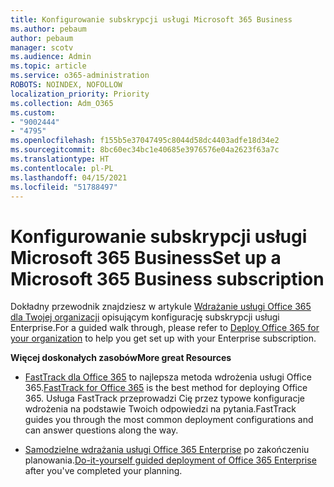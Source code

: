 ```yaml
---
title: Konfigurowanie subskrypcji usługi Microsoft 365 Business
ms.author: pebaum
author: pebaum
manager: scotv
ms.audience: Admin
ms.topic: article
ms.service: o365-administration
ROBOTS: NOINDEX, NOFOLLOW
localization_priority: Priority
ms.collection: Adm_O365
ms.custom:
- "9002444"
- "4795"
ms.openlocfilehash: f155b5e37047495c8044d58dc4403adfe18d34e2
ms.sourcegitcommit: 8bc60ec34bc1e40685e3976576e04a2623f63a7c
ms.translationtype: HT
ms.contentlocale: pl-PL
ms.lasthandoff: 04/15/2021
ms.locfileid: "51788497"
---
```

# <a name="set-up-a-microsoft-365-business-subscription"></a><span data-ttu-id="48f5c-102">Konfigurowanie subskrypcji usługi Microsoft 365 Business</span><span class="sxs-lookup"><span data-stu-id="48f5c-102">Set up a Microsoft 365 Business subscription</span></span>

<span data-ttu-id="48f5c-103">Dokładny przewodnik znajdziesz w artykule [Wdrażanie usługi Office 365 dla Twojej organizacji](https://docs.microsoft.com/office365/enterprise/setup-overview-for-enterprises) opisującym konfigurację subskrypcji usługi Enterprise.</span><span class="sxs-lookup"><span data-stu-id="48f5c-103">For a guided walk through, please refer to [Deploy Office 365 for your organization](https://docs.microsoft.com/office365/enterprise/setup-overview-for-enterprises) to help you get set up with your Enterprise subscription.</span></span>

<span data-ttu-id="48f5c-104">**Więcej doskonałych zasobów**</span><span class="sxs-lookup"><span data-stu-id="48f5c-104">**More great Resources**</span></span>

- <span data-ttu-id="48f5c-105">[FastTrack dla Office 365](https://docs.microsoft.com/fasttrack/O365-fasttrack-benefit-for-office-365) to najlepsza metoda wdrożenia usługi Office 365.</span><span class="sxs-lookup"><span data-stu-id="48f5c-105">[FastTrack for Office 365](https://docs.microsoft.com/fasttrack/O365-fasttrack-benefit-for-office-365) is the best method for deploying Office 365.</span></span> <span data-ttu-id="48f5c-106">Usługa FastTrack przeprowadzi Cię przez typowe konfiguracje wdrożenia na podstawie Twoich odpowiedzi na pytania.</span><span class="sxs-lookup"><span data-stu-id="48f5c-106">FastTrack guides you through the most common deployment configurations and can answer questions along the way.</span></span> 

- <span data-ttu-id="48f5c-107">[Samodzielne wdrażania usługi Office 365 Enterprise](https://docs.microsoft.com/office365/enterprise/setup-overview-for-enterprises#do-it-yourself-guided-deployment-of-office-365-enterprise) po zakończeniu planowania.</span><span class="sxs-lookup"><span data-stu-id="48f5c-107">[Do-it-yourself guided deployment of Office 365 Enterprise](https://docs.microsoft.com/office365/enterprise/setup-overview-for-enterprises#do-it-yourself-guided-deployment-of-office-365-enterprise) after you've completed your planning.</span></span> 
